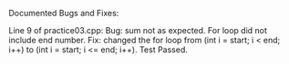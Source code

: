 Documented Bugs and Fixes:

Line 9 of practice03.cpp:
	Bug: sum not as expected. For loop did not include end number.
	Fix: changed the for loop from (int i = start; i < end; i++) to (int i = start; i <= end; i++).
Test Passed.

